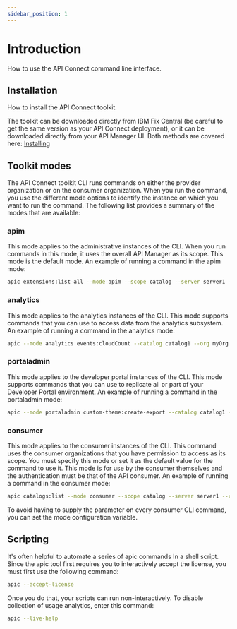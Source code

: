 ```yaml
---
sidebar_position: 1
---
```


# Introduction

How to use the API Connect command line interface.

## Installation

How to install the API Connect toolkit.

The toolkit can be downloaded directly from IBM Fix Central (be careful to get the same version as your API Connect deployment), or it can be downloaded directly from your API Manager UI. Both methods are covered here: [Installing](./install)

## Toolkit modes

The API Connect toolkit CLI runs commands on either the provider organization or on the consumer organization. When you run the command, you use the different mode options to identify the instance on which you want to run the command. The following list provides a summary of the modes that are available:

### apim

This mode applies to the administrative instances of the CLI. When you run commands in this mode, it uses the overall API Manager as its scope. This mode is the default mode.
An example of running a command in the apim mode:

```bash
apic extensions:list-all --mode apim --scope catalog --server server1 --catalog catalog1 --org myOrg --configured-gateway-service service1 
```

### analytics

This mode applies to the analytics instances of the CLI. This mode supports commands that you can use to access data from the analytics subsystem.
An example of running a command in the analytics mode:

```bash
apic --mode analytics events:cloudCount --catalog catalog1 --org myOrg --server server1 --format json
```

### portaladmin

This mode applies to the developer portal instances of the CLI. This mode supports commands that you can use to replicate all or part of your Developer Portal environment.
An example of running a command in the portaladmin mode:

```bash
apic --mode portaladmin custom-theme:create-export --catalog catalog1 --org myOrg --server server1 --format json
```

### consumer

This mode applies to the consumer instances of the CLI. This command uses the consumer organizations that you have permission to access as its scope. You must specify this mode or set it as the default value for the command to use it. This mode is for use by the consumer themselves and the authentication must be that of the API consumer.
An example of running a command in the consumer mode:

```bash
apic catalogs:list --mode consumer --scope catalog --server server1 --catalog catalog1 --org myOrg
```

To avoid having to supply the parameter on every consumer CLI command, you can set the mode configuration variable.

## Scripting

It's often helpful to automate a series of apic commands In a shell script. Since the apic tool first requires you to interactively accept the license, you must first use the following command:

```bash
apic --accept-license
```

Once you do that, your scripts can run non-interactively.
To disable collection of usage analytics, enter this command:

```bash
apic --live-help
```
